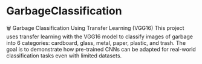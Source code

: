 # GarbageClassification
🗑️ Garbage Classification Using Transfer Learning (VGG16) This project uses transfer learning with the VGG16 model to classify images of garbage into 6 categories: cardboard, glass, metal, paper, plastic, and trash. The goal is to demonstrate how pre-trained CNNs can be adapted for real-world classification tasks even with limited datasets.
